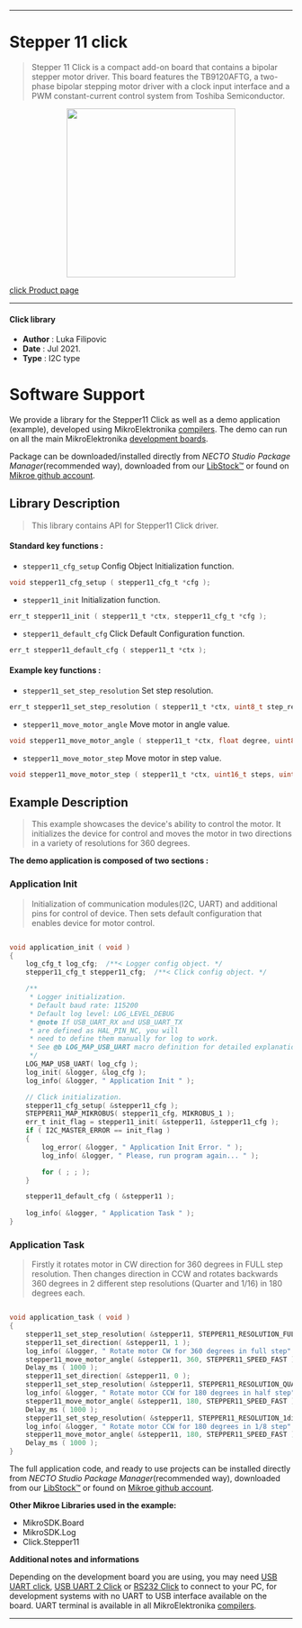 
---
# Stepper 11 click

> Stepper 11 Click is a compact add-on board that contains a bipolar stepper motor driver. This board features the TB9120AFTG, a two-phase bipolar stepping motor driver with a clock input interface and a PWM constant-current control system from Toshiba Semiconductor.

<p align="center">
  <img src="https://download.mikroe.com/images/click_for_ide/stepper_11_click.png" height=300px>
</p>

[click Product page](https://www.mikroe.com/stepper-11-click)

---


#### Click library

- **Author**        : Luka Filipovic
- **Date**          : Jul 2021.
- **Type**          : I2C type


# Software Support

We provide a library for the Stepper11 Click
as well as a demo application (example), developed using MikroElektronika
[compilers](https://www.mikroe.com/necto-studio).
The demo can run on all the main MikroElektronika [development boards](https://www.mikroe.com/development-boards).

Package can be downloaded/installed directly from *NECTO Studio Package Manager*(recommended way), downloaded from our [LibStock&trade;](https://libstock.mikroe.com) or found on [Mikroe github account](https://github.com/MikroElektronika/mikrosdk_click_v2/tree/master/clicks).

## Library Description

> This library contains API for Stepper11 Click driver.

#### Standard key functions :

- `stepper11_cfg_setup` Config Object Initialization function.
```c
void stepper11_cfg_setup ( stepper11_cfg_t *cfg );
```

- `stepper11_init` Initialization function.
```c
err_t stepper11_init ( stepper11_t *ctx, stepper11_cfg_t *cfg );
```

- `stepper11_default_cfg` Click Default Configuration function.
```c
err_t stepper11_default_cfg ( stepper11_t *ctx );
```

#### Example key functions :

- `stepper11_set_step_resolution` Set step resolution.
```c
err_t stepper11_set_step_resolution ( stepper11_t *ctx, uint8_t step_res );
```

- `stepper11_move_motor_angle` Move motor in angle value.
```c
void stepper11_move_motor_angle ( stepper11_t *ctx, float degree, uint8_t speed );
```

- `stepper11_move_motor_step` Move motor in step value.
```c
void stepper11_move_motor_step ( stepper11_t *ctx, uint16_t steps, uint8_t speed );
```

## Example Description

> This example showcases the device's ability to control the motor.
It initializes the device for control and moves the motor in two 
directions in a variety of resolutions for 360 degrees.

**The demo application is composed of two sections :**

### Application Init

> Initialization of communication modules(I2C, UART) and additional pins
for control of device. Then sets default configuration that enables
device for motor control.

```c

void application_init ( void ) 
{
    log_cfg_t log_cfg;  /**< Logger config object. */
    stepper11_cfg_t stepper11_cfg;  /**< Click config object. */

    /** 
     * Logger initialization.
     * Default baud rate: 115200
     * Default log level: LOG_LEVEL_DEBUG
     * @note If USB_UART_RX and USB_UART_TX 
     * are defined as HAL_PIN_NC, you will 
     * need to define them manually for log to work. 
     * See @b LOG_MAP_USB_UART macro definition for detailed explanation.
     */
    LOG_MAP_USB_UART( log_cfg );
    log_init( &logger, &log_cfg );
    log_info( &logger, " Application Init " );

    // Click initialization.
    stepper11_cfg_setup( &stepper11_cfg );
    STEPPER11_MAP_MIKROBUS( stepper11_cfg, MIKROBUS_1 );
    err_t init_flag = stepper11_init( &stepper11, &stepper11_cfg );
    if ( I2C_MASTER_ERROR == init_flag ) 
    {
        log_error( &logger, " Application Init Error. " );
        log_info( &logger, " Please, run program again... " );

        for ( ; ; );
    }

    stepper11_default_cfg ( &stepper11 );
    
    log_info( &logger, " Application Task " );
}

```

### Application Task

> Firstly it rotates motor in CW direction for 360 degrees in FULL step 
resolution. Then changes direction in CCW and rotates backwards 360 degrees
in 2 different step resolutions (Quarter and 1/16) in 180 degrees each.

```c

void application_task ( void ) 
{
    stepper11_set_step_resolution( &stepper11, STEPPER11_RESOLUTION_FULL );
    stepper11_set_direction( &stepper11, 1 );
    log_info( &logger, " Rotate motor CW for 360 degrees in full step" );
    stepper11_move_motor_angle( &stepper11, 360, STEPPER11_SPEED_FAST );
    Delay_ms ( 1000 );
    stepper11_set_direction( &stepper11, 0 );
    stepper11_set_step_resolution( &stepper11, STEPPER11_RESOLUTION_QUARTER );
    log_info( &logger, " Rotate motor CCW for 180 degrees in half step" );
    stepper11_move_motor_angle( &stepper11, 180, STEPPER11_SPEED_FAST );
    Delay_ms ( 1000 );
    stepper11_set_step_resolution( &stepper11, STEPPER11_RESOLUTION_1div16 );
    log_info( &logger, " Rotate motor CCW for 180 degrees in 1/8 step" );
    stepper11_move_motor_angle( &stepper11, 180, STEPPER11_SPEED_FAST );
    Delay_ms ( 1000 );
}

```


The full application code, and ready to use projects can be installed directly from *NECTO Studio Package Manager*(recommended way), downloaded from our [LibStock&trade;](https://libstock.mikroe.com) or found on [Mikroe github account](https://github.com/MikroElektronika/mikrosdk_click_v2/tree/master/clicks).

**Other Mikroe Libraries used in the example:**

- MikroSDK.Board
- MikroSDK.Log
- Click.Stepper11

**Additional notes and informations**

Depending on the development board you are using, you may need
[USB UART click](https://www.mikroe.com/usb-uart-click),
[USB UART 2 Click](https://www.mikroe.com/usb-uart-2-click) or
[RS232 Click](https://www.mikroe.com/rs232-click) to connect to your PC, for
development systems with no UART to USB interface available on the board. UART
terminal is available in all MikroElektronika
[compilers](https://shop.mikroe.com/compilers).

---
